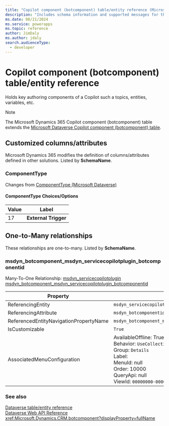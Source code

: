 ```yaml
---
title: "Copilot component (botcomponent) table/entity reference (Microsoft Dynamics 365)"
description: "Includes schema information and supported messages for the Copilot component (botcomponent) table/entity with Microsoft Dynamics 365."
ms.date: 08/21/2024
ms.service: powerapps
ms.topic: reference
author: JimDaly
ms.author: jdaly
search.audienceType: 
  - developer
---
```


# Copilot component (botcomponent) table/entity reference

Holds key authoring components of a Copilot such a topics, entities, variables, etc.

> [!NOTE]
> The Microsoft Dynamics 365 Copilot component (botcomponent) table extends the [Microsoft Dataverse Copilot component (botcomponent) table](/power-apps/developer/data-platform/reference/entities/botcomponent).



## Customized columns/attributes

Microsoft Dynamics 365 modifies the definition of columns/attributes defined in other solutions. Listed by **SchemaName**.

### <a name="BKMK_ComponentType"></a> ComponentType

Changes from [ComponentType (Microsoft Dataverse)](/power-apps/developer/data-platform/reference/entities/botcomponent#BKMK_ComponentType)

#### ComponentType Choices/Options

|Value|Label|
|---|---|
|17|**External Trigger**|

## One-to-Many relationships

These relationships are one-to-many. Listed by **SchemaName**.

### <a name="BKMK_msdyn_botcomponent_msdyn_servicecopilotplugin_botcomponentid"></a> msdyn_botcomponent_msdyn_servicecopilotplugin_botcomponentid

Many-To-One Relationship: [msdyn_servicecopilotplugin msdyn_botcomponent_msdyn_servicecopilotplugin_botcomponentid](msdyn_servicecopilotplugin.md#BKMK_msdyn_botcomponent_msdyn_servicecopilotplugin_botcomponentid)

|Property|Value|
|---|---|
|ReferencingEntity|`msdyn_servicecopilotplugin`|
|ReferencingAttribute|`msdyn_botcomponentid`|
|ReferencedEntityNavigationPropertyName|`msdyn_botcomponent_msdyn_servicecopilotplugin_botcomponentid`|
|IsCustomizable|`True`|
|AssociatedMenuConfiguration|AvailableOffline: True<br />Behavior: `UseCollectionName`<br />Group: `Details`<br />Label: <br />MenuId: null<br />Order: 10000<br />QueryApi: null<br />ViewId: `00000000-0000-0000-0000-000000000000`|



### See also

[Dataverse table/entity reference](../about-entity-reference.md)  
[Dataverse Web API Reference](/power-apps/developer/data-platform/webapi/reference/about)   
<xref:Microsoft.Dynamics.CRM.botcomponent?displayProperty=fullName>
